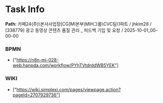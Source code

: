 # Task Info

**Path:** 카페24(주)\본사사업장\[CG]MI본부\MIH그룹\CVC팀\1파트 / jhkim28 / [338779] 광고 동영상 콘텐츠 품질 관리 _ 피드백 기입 및 요청 / 2025-10-01_00-00-00

### BPMN
- ["https://n8n-mi-028-web.hanpda.com/workflow/PYhTVtdrddWB5YEK"]

### WIKI
- ["https://wiki.simplexi.com/pages/viewpage.action?pageId=2707929736"]


